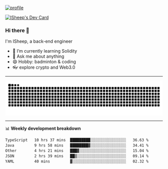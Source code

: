 [![profile](https://user-images.githubusercontent.com/54968314/208005045-e4b42f3b-833d-4242-bfcc-e764865553a2.svg)](https://www.calligrapher.ai/)

<a href="https://app.daily.dev/linziyang1106"><img src="https://api.daily.dev/devcards/v2/i4Spwx5Skx5FpTqWcwoit.png?r=kgx&type=wide" width="652" alt="ISheep's Dev Card"/></a>

### Hi there 🐏

I'm ISheep, a back-end engineer

- 🔭 I’m currently learning Solidity
- 💬 Ask me about anything
- 😄 Hobby: badminton & coding
- 👓 explore crypto and Web3.0

-------

![](https://raw.githubusercontent.com/ISheepp/ISheepp/output/github-contribution-grid-snake.svg)

-------

📊 **Weekly development breakdown**
<!--START_SECTION:waka-->

```txt
TypeScript   10 hrs 37 mins  █████████░░░░░░░░░░░░░░░░   36.63 %
Java         9 hrs 58 mins   ████████▓░░░░░░░░░░░░░░░░   34.41 %
Other        4 hrs 21 mins   ███▓░░░░░░░░░░░░░░░░░░░░░   15.04 %
JSON         2 hrs 39 mins   ██▒░░░░░░░░░░░░░░░░░░░░░░   09.14 %
YAML         40 mins         ▓░░░░░░░░░░░░░░░░░░░░░░░░   02.32 %
```

<!--END_SECTION:waka-->
